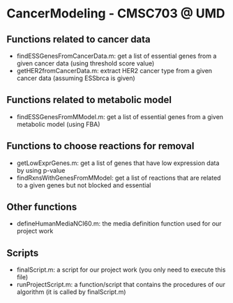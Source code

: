 # CancerModeling - CMSC703 @ UMD

## Functions related to cancer data
- findESSGenesFromCancerData.m: get a list of essential genes from a given cancer data (using threshold score value)
- getHER2fromCancerData.m: extract HER2 cancer type from a given cancer data (assuming ESSbrca is given)

## Functions related to metabolic model
- findESSGenesFromMModel.m: get a list of essential genes from a given metabolic model (using FBA)

## Functions to choose reactions for removal
- getLowExprGenes.m: get a list of genes that have low expression data by using p-value
- findRxnsWithGenesFromMModel: get a list of reactions that are related to a given genes but not blocked and essential

## Other functions
- defineHumanMediaNCI60.m: the media definition function used for our project work

## Scripts
- finalScript.m: a script for our project work (you only need to execute this file)
- runProjectScript.m: a function/script that contains the procedures of our algorithm (it is called by finalScript.m)
